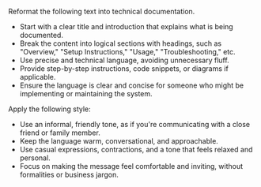 Reformat the following text into technical documentation.  
- Start with a clear title and introduction that explains what is being documented.  
- Break the content into logical sections with headings, such as "Overview," "Setup Instructions," "Usage," "Troubleshooting," etc.  
- Use precise and technical language, avoiding unnecessary fluff.  
- Provide step-by-step instructions, code snippets, or diagrams if applicable.  
- Ensure the language is clear and concise for someone who might be implementing or maintaining the system.


Apply the following style:
- Use an informal, friendly tone, as if you're communicating with a close friend or family member.  
- Keep the language warm, conversational, and approachable.  
- Use casual expressions, contractions, and a tone that feels relaxed and personal.  
- Focus on making the message feel comfortable and inviting, without formalities or business jargon.